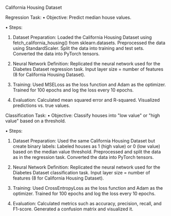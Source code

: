 California Housing Dataset


Regression Task:
• Objective: Predict median house values.

• Steps:
1. Dataset Preparation:
Loaded the California Housing Dataset using fetch_california_housing() from
sklearn.datasets.
Preprocessed the data using StandardScaler.
Split the data into training and test sets.
Converted the data into PyTorch tensors.

2. Neural Network Definition:
Replicated the neural network used for the Diabetes Dataset regression task.
Input layer size = number of features (8 for California Housing Dataset).

3. Training:
Used MSELoss as the loss function and Adam as the optimizer.
Trained for 100 epochs and log the loss every 10 epochs.

4. Evaluation:
Calculated mean squared error and R-squared.
Visualized predictions vs. true values.

Classification Task:
• Objective: Classify houses into "low value" or "high value" based on a threshold.

• Steps:
1. Dataset Preparation:
Used the same California Housing Dataset but create binary labels:
Labeled houses as 1 (high value) or 0 (low value) based on the
median value threshold.
Preprocessed and split the data as in the regression task.
Converted the data into PyTorch tensors.

2. Neural Network Definition:
Replicated the neural network used for the Diabetes Dataset classification
task.
Input layer size = number of features (8 for California Housing Dataset).
3. Training:
Used CrossEntropyLoss as the loss function and Adam as the optimizer.
Trained for 100 epochs and log the loss every 10 epochs.

4. Evaluation:
Calculated metrics such as accuracy, precision, recall, and F1-score.
Generated a confusion matrix and visualized it.



